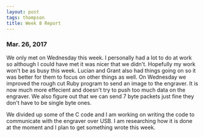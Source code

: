 ```yaml
---
layout: post
tags: thompson
title: Week 8 Report
---
```


### Mar. 26, 2017

We only met on Wednesday this week. I personally had a lot to do at work so although I could have met it was nicer that we didn't. Hopefully my work won't be as busy this week. Lucian and Grant also had things going on so it was better for them to focus on other things as well. On Wednesday we improved the rough cut Ruby program to send an image to the engraver. It is now much more effecient and doesn't try to push too much data on the engraver. We also figure out that we can send 7 byte packets just fine they don't have to be single byte ones. 

We divided up some of the C code and I am working on writing the code to communicate with the engraver over USB. I am researching how it is done at the moment and I plan to get something wrote this week.
